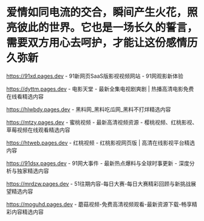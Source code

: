 # 爱情如同电流的交合，瞬间产生火花，照亮彼此的世界。它也是一场长久的誓言，需要双方用心去呵护，才能让这份感情历久弥新

https://91xd.pages.dev - 91新网页SaaS版影视视频网站 - 91网观影新体验

https://dyttm.pages.dev - 电影天堂 - 最新全集电视剧爽剧 | 热播高清电影免费在线看精选内容

https://hlwbdy.pages.dev - 黑料网_黑料吃瓜网_黑料不打烊精选内容

https://mtzy.pages.dev - 蜜桃视频 - 最新高清视频资源 - 樱桃视频、红桃影视、草莓视频在线观看精选内容

https://htweb.pages.dev - 红桃视频 - 红桃影视网页版 | 高清在线影视平台精选内容

https://91dsx.pages.dev - 91网大事件 - 最新热点爆料与全球时事更新 - 深度分析与独家精选内容

https://mrdzw.pages.dev - 51往期内容-每日大赛-每日大赛精彩回顾与新挑战展望精选内容

https://moguhd.pages.dev - 蘑菇视频-免费高清视频观看-最新资源下载-畅享精彩内容精选内容

